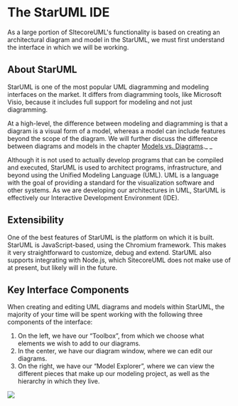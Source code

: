 # The StarUML IDE

As a large portion of SItecoreUML's functionality is based on creating an architectural diagram and model in the StarUML, we must first understand the interface in which we will be working.

## About StarUML

StarUML is one of the most popular UML diagramming and modeling interfaces on the market. It differs from diagramming tools, like Microsoft Visio, because it includes full support for modeling and not just diagramming.

At a high-level, the difference between modeling and diagramming is that a diagram is a visual form of a model, whereas a model can include features beyond the scope of the diagram. We will further discuss the difference between diagrams and models in the chapter [Models vs. Diagrams](/guide/models-vs-diagrams/concepts.md)._ _

Although it is not used to actually develop programs that can be compiled and executed, StarUML is used to architect programs, infrastructure, and beyond using the Unified Modeling Language \(UML\). UML is a language with the goal of providing a standard for the visualization software and other systems. As we are developing our architectures in UML, StarUML is effectively our Interactive Development Environment \(IDE\).

## Extensibility

One of the best features of StarUML is the platform on which it is built. StarUML is JavaScript-based, using the Chromium framework. This makes it very straightforward to customize, debug and extend. StarUML also supports integrating with Node.js, which SitecoreUML does not make use of at present, but likely will in the future.

## Key Interface Components

When creating and editing UML diagrams and models within StarUML, the majority of your time will be spent working with the following three components of the interface:

1. On the left, we have our “Toolbox”, from which we choose what elements we wish to add to our diagrams. 
2. In the center, we have our diagram window, where we can edit our diagrams. 
3. On the right, we have our “Model Explorer”, where we can view the different pieces that make up our modeling project, as well as the hierarchy in which they live. 

![](https://github.com/zkniebel/SitecoreUML/blob/master/Documentation/assets/StarUML-IDE.png?raw=true)

